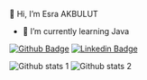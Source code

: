  👋 Hi, I’m Esra AKBULUT

- 🌱 I’m currently learning Java

[![Github Badge](https://img.shields.io/badge/-Github-000?style=quare&labelColor=000&logo=Github&logoColor=white&link=link)](https://github.com/esrasrtkara) 
[![Linkedin Badge](https://img.shields.io/badge/-Linkedin-000?style=quare&labelColor=000&logo=Linkedin&logoColor=white&link=link)](https://www.linkedin.com/in/esra-akbulut-123463160/) 

![Github stats 1](https://github-readme-stats.vercel.app/api?username=esrasrtkara&show_icons=true&theme=gradient) 
![Github stats 2](https://github-readme-stats.vercel.app/api?username=esrasrtkara&show_icons=true&theme=radical)
